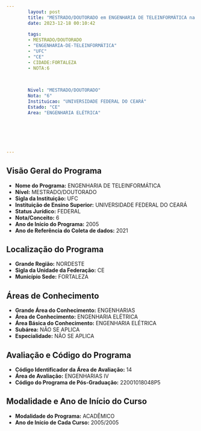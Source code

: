 ```yaml
---
        layout: post
        title: "MESTRADO/DOUTORADO em ENGENHARIA DE TELEINFORMÁTICA na UFC  "
        date: 2023-12-18 00:10:42
     
        tags:
        - MESTRADO/DOUTORADO
        - "ENGENHARIA-DE-TELEINFORMÁTICA"
        - "UFC"
        - "CE"
        - CIDADE:FORTALEZA
        - NOTA:6
        
       

        Nivel: "MESTRADO/DOUTORADO"
        Nota: "6"
        Instituicao: "UNIVERSIDADE FEDERAL DO CEARÁ"
        Estado: "CE"
        Area: "ENGENHARIA ELÉTRICA"
        
        
        
        
        
        
---
```

## Visão Geral do Programa
- **Nome do Programa:** ENGENHARIA DE TELEINFORMÁTICA
- **Nível:** MESTRADO/DOUTORADO
- **Sigla da Instituição:** UFC
- **Instituição de Ensino Superior:** UNIVERSIDADE FEDERAL DO CEARÁ
- **Status Jurídico:** FEDERAL
- **Nota/Conceito:** 6
- **Ano de Início do Programa:** 2005
- **Ano de Referência do Coleta de dados:** 2021

## Localização do Programa
- **Grande Região:** NORDESTE
- **Sigla da Unidade da Federação:** CE
- **Município Sede:** FORTALEZA

## Áreas de Conhecimento
- **Grande Área do Conhecimento:** ENGENHARIAS
- **Área de Conhecimento:** ENGENHARIA ELÉTRICA
- **Área Básica do Conhecimento:** ENGENHARIA ELÉTRICA
- **Subárea:** NÃO SE APLICA
- **Especialidade:** NÃO SE APLICA

## Avaliação e Código do Programa
- **Código Identificador da Área de Avaliação:** 14
- **Área de Avaliação:** ENGENHARIAS IV
- **Código do Programa de Pós-Graduação:** 22001018048P5


## Modalidade e Ano de Início do Curso
- **Modalidade do Programa:** ACADÊMICO
- **Ano de Início de Cada Curso:** 2005/2005

